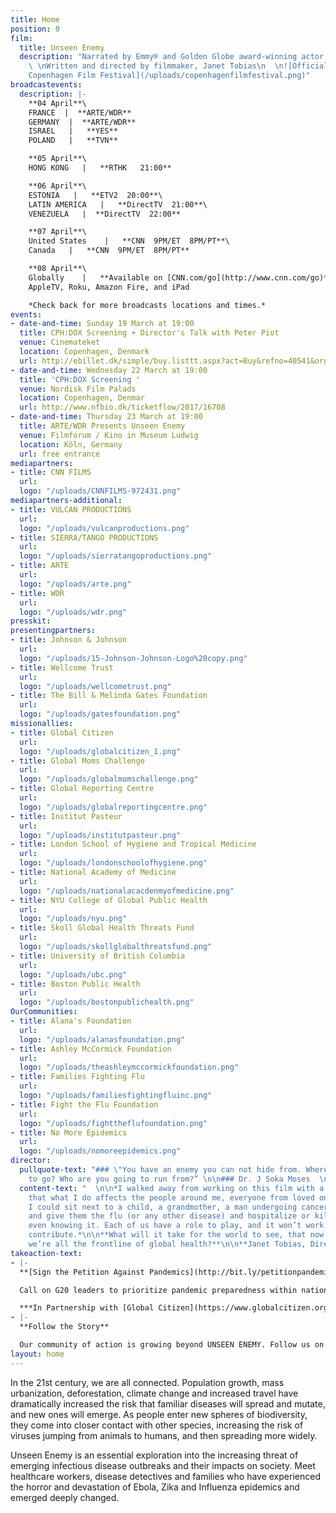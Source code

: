```yaml
---
title: Home
position: 0
film:
  title: Unseen Enemy
  description: "Narrated by Emmy® and Golden Globe award-winning actor, Jeffrey Wright
    \ \nWritten and directed by filmmaker, Janet Tobias\n  \n![Official Selection:
    Copenhagen Film Festival](/uploads/copenhagenfilmfestival.png)"
broadcastevents:
  description: |-
    **04 April**\
    FRANCE  |  **ARTE/WDR**
    GERMANY  |  **ARTE/WDR**
    ISRAEL   |   **YES**
    POLAND   |   **TVN**

    **05 April**\
    HONG KONG   |   **RTHK   21:00**

    **06 April**\
    ESTONIA   |   **ETV2  20:00**\
    LATIN AMERICA   |   **DirectTV  21:00**\
    VENEZUELA   |  **DirectTV  22:00**

    **07 April**\
    United States    |   **CNN  9PM/ET  8PM/PT**\
    Canada   |   **CNN  9PM/ET  8PM/PT**

    **08 April**\
    Globally    |   **Available on [CNN.com/go](http://www.cnn.com/go)**\
    AppleTV, Roku, Amazon Fire, and iPad

    *Check back for more broadcasts locations and times.*
events:
- date-and-time: Sunday 19 March at 19:00
  title: CPH:DOX Screening + Director's Talk with Peter Piot
  venue: Cinemateket
  location: Copenhagen, Denmark
  url: http://ebillet.dk/simple/buy.listtt.aspx?act=Buy&refno=40541&orgno=156&sysno=3
- date-and-time: Wednesday 22 March at 19:00
  title: 'CPH:DOX Screening '
  venue: Nordisk Film Palads
  location: Copenhagen, Denmar
  url: http://www.nfbio.dk/ticketflow/2017/16708
- date-and-time: Thursday 23 March at 19:00
  title: ARTE/WDR Presents Unseen Enemy
  venue: Filmforum / Kino in Museum Ludwig
  location: Köln, Germany
  url: free entrance
mediapartners:
- title: CNN FILMS
  url: 
  logo: "/uploads/CNNFILMS-972431.png"
mediapartners-additional:
- title: VULCAN PRODUCTIONS
  url: 
  logo: "/uploads/vulcanproductions.png"
- title: SIERRA/TANGO PRODUCTIONS
  url: 
  logo: "/uploads/sierratangoproductions.png"
- title: ARTE
  url: 
  logo: "/uploads/arte.png"
- title: WDR
  url: 
  logo: "/uploads/wdr.png"
presskit: 
presentingpartners:
- title: Johnson & Johnson
  url: 
  logo: "/uploads/15-Johnson-Johnson-Logo%20copy.png"
- title: Wellcome Trust
  url: 
  logo: "/uploads/wellcometrust.png"
- title: The Bill & Melinda Gates Foundation
  url: 
  logo: "/uploads/gatesfoundation.png"
missionallies:
- title: Global Citizen
  url: 
  logo: "/uploads/globalcitizen_1.png"
- title: Global Moms Challenge
  url: 
  logo: "/uploads/globalmomschallenge.png"
- title: Global Reporting Centre
  url: 
  logo: "/uploads/globalreportingcentre.png"
- title: Institut Pasteur
  url: 
  logo: "/uploads/institutpasteur.png"
- title: London School of Hygiene and Tropical Medicine
  url: 
  logo: "/uploads/londonschoolofhygiene.png"
- title: National Academy of Medicine
  url: 
  logo: "/uploads/nationalacacdenmyofmedicine.png"
- title: NYU College of Global Public Health
  url: 
  logo: "/uploads/nyu.png"
- title: Skoll Global Health Threats Fund
  url: 
  logo: "/uploads/skollglobalthreatsfund.png"
- title: University of British Columbia
  url: 
  logo: "/uploads/ubc.png"
- title: Boston Public Health
  url: 
  logo: "/uploads/bostonpublichealth.png"
OurCommunities:
- title: Alana's Foundation
  url: 
  logo: "/uploads/alanasfoundation.png"
- title: Ashley McCormick Foundation
  url: 
  logo: "/uploads/theashleymccormickfoundation.png"
- title: Families Fighting Flu
  url: 
  logo: "/uploads/familiesfightingfluinc.png"
- title: Fight the Flu Foundation
  url: 
  logo: "/uploads/fighttheflufoundation.png"
- title: No More Epidemics
  url: 
  logo: "/uploads/nomoreepidemics.png"
director:
  pullquote-text: "### \"You have an enemy you can not hide from. Where are you going
    to go? Who are you going to run from?” \n\n### Dr. J Soka Moses  \n\n  "
  content-text: "  \n\n*I walked away from working on this film with a deep understanding
    that what I do affects the people around me, everyone from loved ones to passers-by.
    I could sit next to a child, a grandmother, a man undergoing cancer treatment
    and give them the flu (or any other disease) and hospitalize or kill them without
    even knowing it. Each of us have a role to play, and it won’t work unless we all
    contribute.*\n\n**What will it take for the world to see, that now more than ever
    we’re all the frontline of global health?**\n\n**Janet Tobias, Director**"
takeaction-text:
- |-
  **[Sign the Petition Against Pandemics](http://bit.ly/petitionpandemics)**

  Call on G20 leaders to prioritize pandemic preparedness within national budgets and ensure that our collective global health security is a priority on the G20 agenda this July 2017.

  ***In Partnership with [Global Citizen](https://www.globalcitizen.org/)***
- |-
  **Follow the Story**

  Our community of action is growing beyond UNSEEN ENEMY. Follow us on [Facebook](http://www.facebook.com/takesallofus), [Instagram](www.instagram.com/ittakesallofus) and [Twitter](twitter.com/ittakesallofus) for behind the scenes footage, follow-up stories, new information, campaign events and calls to action that all support the global fight against emerging infectious diseases.
layout: home
---
```


In the 21st century, we are all connected. Population growth, mass urbanization, deforestation, climate change and increased travel have dramatically increased the risk that familiar diseases will spread and mutate, and new ones will emerge. As people enter new spheres of biodiversity, they come into closer contact with other species, increasing the risk of viruses jumping from animals to humans, and then spreading more widely.

Unseen Enemy is an essential exploration into the increasing threat of emerging infectious disease outbreaks and their impacts on society. Meet healthcare workers, disease detectives and families who have experienced the horror and devastation of Ebola, Zika and Influenza epidemics and emerged deeply changed.